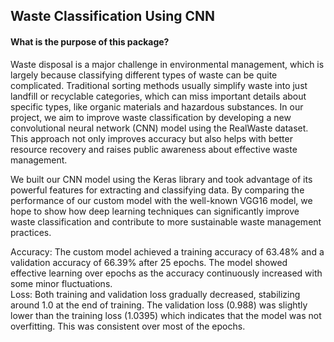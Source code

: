 ## Waste Classification Using CNN
#### **What is the purpose of this package?**
Waste disposal is a major challenge in environmental management, which is largely because classifying
different types of waste can be quite complicated. Traditional sorting methods usually simplify waste into
just landfill or recyclable categories, which can miss important details about specific types, like organic
materials and hazardous substances. In our project, we aim to improve waste classification by developing
a new convolutional neural network (CNN) model using the RealWaste dataset. This approach not only
improves accuracy but also helps with better resource recovery and raises public awareness about effective
waste management.  
  
We built our CNN model using the Keras library and took advantage of its powerful features for extracting
and classifying data. By comparing the performance of our custom model with the well-known VGG16
model, we hope to show how deep learning techniques can significantly improve waste classification and
contribute to more sustainable waste management practices.  
  
Accuracy: The custom model achieved a training accuracy of 63.48% and a validation accuracy of
66.39% after 25 epochs. The model showed effective learning over epochs as the accuracy continuously
increased with some minor fluctuations.  
Loss: Both training and validation loss gradually decreased, stabilizing around 1.0 at the end of
training. The validation loss (0.988) was slightly lower than the training loss (1.0395) which indicates
that the model was not overfitting. This was consistent over most of the epochs.
